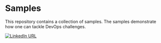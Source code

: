 # Samples

This repository contains a collection of samples. The samples demonstrate how one can tackle DevOps challenges.

[![LinkedIn URL](https://img.shields.io/badge/LinkedIn-Connect-blue?logo=linkedin&style=for-the-badge)](https://www.linkedin.com/in/jorn-beyers-b5494590)
